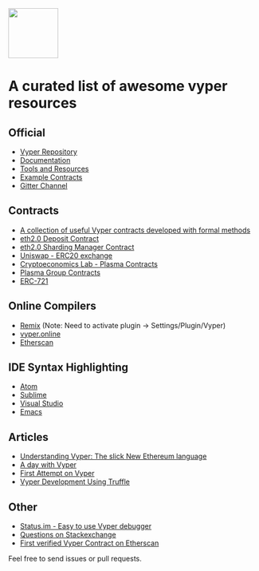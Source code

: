 <img src="https://raw.githubusercontent.com/ethereum/vyper/master/logo/vyper-logo-transparent.svg?sanitize=true" alt="" width="100">

# A curated list of awesome vyper resources

## Official
* [Vyper Repository](https://github.com/ethereum/vyper)
* [Documentation](https://vyper.readthedocs.io)
* [Tools and Resources](https://github.com/ethereum/vyper/wiki/Vyper-tools-and-resources)
* [Example Contracts](https://github.com/ethereum/vyper/tree/master/examples)
* [Gitter Channel](https://gitter.im/ethereum/vyper)

## Contracts
* [A collection of useful Vyper contracts developed with formal methods](https://github.com/LayerXcom/verified-vyper-contracts)
* [eth2.0 Deposit Contract](https://github.com/ethereum/deposit_contract/blob/master/deposit_contract/contracts/validator_registration.v.py)
* [eth2.0 Sharding Manager Contract](https://github.com/ethereum/sharding)
* [Uniswap - ERC20 exchange](https://github.com/Uniswap/contracts-vyper)
* [Cryptoeconomics Lab - Plasma Contracts](https://github.com/cryptoeconomicslab/plasma-chamber/tree/master/packages/contracts)
* [Plasma Group Contracts](https://github.com/plasma-group/plasma-contracts)
* [ERC-721](https://github.com/maurelian/erc721-vyper)

## Online Compilers
* [Remix](https://remix.ethereum.org) (Note: Need to activate plugin -> Settings/Plugin/Vyper)
* [vyper.online](https://vyper.online/)
* [Etherscan](https://etherscan.io/vyper)

## IDE Syntax Highlighting
* [Atom](https://atom.io/packages/language-vyper)
* [Sublime](https://github.com/jacqueswww/sublime-vyper)
* [Visual Studio](https://github.com/p-/vscode-vyper)
* [Emacs](https://github.com/ralexstokes/vyper-mode)

## Articles
* [Understanding Vyper: The slick New Ethereum language](https://blockgeeks.com/guides/understanding-vyper/)
* [A day with Vyper](https://medium.com/coinmonks/a-day-with-vyper-6a0a5861f24a)
* [First Attempt on Vyper](https://medium.com/coinmonks/first-attempt-on-vyper-eb1d1ccea6ed)
* [Vyper Development Using Truffle](https://medium.com/coinmonks/ethereum-vyper-development-using-truffle-73781c4d81d5)

## Other
* [Status.im - Easy to use Vyper debugger](https://ethereum.stackexchange.com/questions/tagged/vyper)
* [Questions on Stackexchange](https://ethereum.stackexchange.com/questions/tagged/vyper)
* [First verified Vyper Contract on Etherscan](https://twitter.com/etherscan/status/1094595628368162816)



Feel free to send issues or pull requests.

